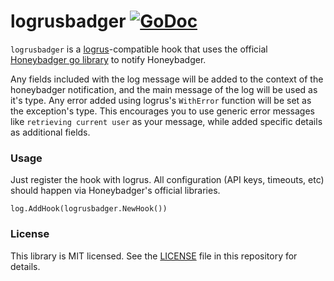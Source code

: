 # logrusbadger [![GoDoc](https://godoc.org/github.com/G5/logrusbadger?status.svg)](https://godoc.org/github.com/G5/logrusbadger)

`logrusbadger` is a [logrus](https://github.com/sirupsen/logrus)-compatible hook that uses the official [Honeybadger go library](https://github.com/honeybadger-io/honeybadger-go) to notify Honeybadger.

Any fields included with the log message will be added to the context of the honeybadger notification, and the main message of the log will be used as it's type. Any error added using logrus's `WithError` function will be set as the exception's type. This encourages you to use generic error messages like `retrieving current user` as your message, while added specific details as additional fields.

### Usage

Just register the hook with logrus. All configuration (API keys, timeouts, etc) should happen via Honeybadger's official libraries.

```golang
log.AddHook(logrusbadger.NewHook())
```

### License

This library is MIT licensed. See the [LICENSE](https://raw.github.com/G5/logrusbadger/master/LICENSE) file in this repository for details.
